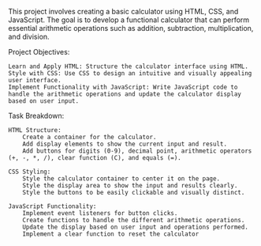 This project involves creating a basic calculator using HTML, CSS, and JavaScript. The goal is to develop a functional calculator that can perform essential arithmetic operations such as addition, subtraction, multiplication, and division.

Project Objectives:

    Learn and Apply HTML: Structure the calculator interface using HTML.
    Style with CSS: Use CSS to design an intuitive and visually appealing user interface.
    Implement Functionality with JavaScript: Write JavaScript code to handle the arithmetic operations and update the calculator display based on user input.

Task Breakdown:

    HTML Structure:
        Create a container for the calculator.
        Add display elements to show the current input and result.
        Add buttons for digits (0-9), decimal point, arithmetic operators (+, -, *, /), clear function (C), and equals (=).

    CSS Styling:
        Style the calculator container to center it on the page.
        Style the display area to show the input and results clearly.
        Style the buttons to be easily clickable and visually distinct.

    JavaScript Functionality:
        Implement event listeners for button clicks.
        Create functions to handle the different arithmetic operations.
        Update the display based on user input and operations performed.
        Implement a clear function to reset the calculator
